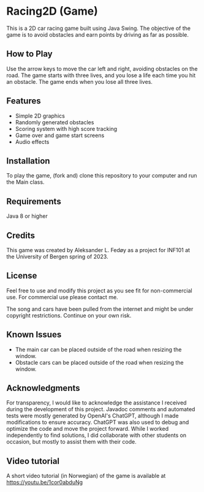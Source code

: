 # Racing2D (Game)

This is a 2D car racing game built using Java Swing. The objective of the game is to avoid obstacles and earn points by driving as far as possible.

## How to Play

Use the arrow keys to move the car left and right, avoiding obstacles on the road. The game starts with three lives, and you lose a life each time you hit an obstacle. The game ends when you lose all three lives.

## Features

- Simple 2D graphics
- Randomly generated obstacles
- Scoring system with high score tracking
- Game over and game start screens
- Audio effects

## Installation

To play the game, (fork and) clone this repository to your computer and run the Main class.

## Requirements

Java 8 or higher

## Credits

This game was created by Aleksander L. Fedøy as a project for INF101 at the University of Bergen spring of 2023.

## License

Feel free to use and modify this project as you see fit for non-commercial use. For commercial use please contact me.

The song and cars have been pulled from the internet and might be under copyright restrictions. Continue on your own risk.

## Known Issues

- The main car can be placed outside of the road when resizing the window.
- Obstacle cars can be placed outside of the road when resizing the window.

## Acknowledgments

For transparency, I would like to acknowledge the assistance I received during the development of this project. Javadoc comments and automated tests were mostly generated by OpenAI's ChatGPT, although I made modifications to ensure accuracy. ChatGPT was also used to debug and optimize the code and move the project forward. While I worked independently to find solutions, I did collaborate with other students on occasion, but mostly to assist them with their code.

## Video tutorial

A short video tutorial (in Norwegian) of the game is available at https://youtu.be/1cor0abduNg

